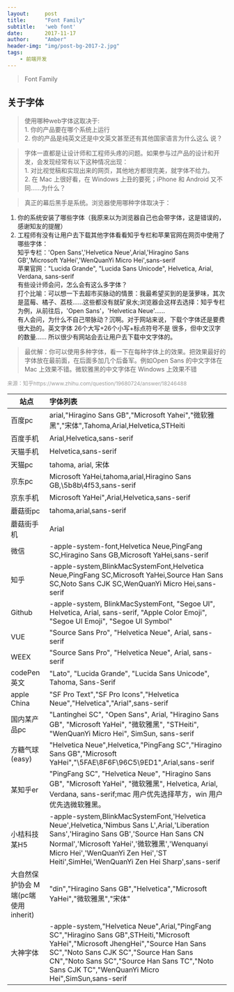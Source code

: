 ```yaml
---
layout:     post
title:      "Font Family"
subtitle:   'web font'
date:       2017-11-17
author:     "Amber"
header-img: "img/post-bg-2017-2.jpg"
tags:
    - 前端开发
---
```

>Font Family
## 关于字体

>使用哪种web字体这取决于: <br> 1. 你的产品要在哪个系统上运行<br> 2. 你的产品是纯英文还是中文英文甚至还有其他国家语言为什么这么
说？

>字体一直都是让设计师和工程师头疼的问题。如果参与过产品的设计和开发，会发现经常有以下这种情况出现：<br> 1. 对比视觉稿和实现出来的网页，其他地方都很完美，就字体不给力。
<br> 2. 在 Mac 上很好看，在 Windows 上丑的要死；iPhone 和 Android 又不同……为什么？

>真正的幕后黑手是系统。浏览器使用哪种字体取决于：<br>
1. 你的系统安装了哪些字体（我原来以为浏览器自己也会带字体，这是错误的，感谢知友的提醒）<br> 
2. 工程师有没有让用户去下载其他字体看看知乎专栏和苹果官网在网页中使用了哪些字体：<br> 
知乎专栏：'Open Sans','Helvetica Neue',Arial,'Hiragino Sans GB','Microsoft YaHei','WenQuanYi Micro Hei',sans-serif<br> 
苹果官网："Lucida Grande", "Lucida Sans Unicode", Helvetica, Arial, Verdana, sans-serif<br> 
有些设计师会问，怎么会有这么多字体？<br> 
打个比喻：可以想一下去超市买脉动的情景：我最希望买到的是菠萝味，其次是蓝莓、橘子、荔枝……这些都没有就矿泉水;浏览器会这样去选择：知乎专栏为例，从前往后，'Open Sans'，'Helvetica Neue'……<br> 
有人会问，为什么不自己带脉动？沉啊。对于网站来说，下载个字体还是要费很大劲的。英文字体 26个大写+26个小写+标点符号不是
很多，但中文汉字的数量…… 所以很少有网站会去让用户去下载中文字体的。<br> 

>最优解：你可以使用多种字体，看一下在每种字体上的效果。把效果最好的字体放在最前面，在后面多加几个后备军。例如Open Sans 的中文字体在 Mac 上效果不错。微软雅黑的中文字体在 Windows 上效果不错<br>

<a style="color:#999;font-size:12px;">
        来源：知乎https://www.zhihu.com/question/19680724/answer/18246488</a>        



| 站点| 字体列表
| ------------- |:-------------
| 百度pc|arial,"Hiragino Sans GB","Microsoft Yahei","微软雅黑","宋体",Tahoma,Arial,Helvetica,STHeiti
| 百度手机|Arial,Helvetica,sans-serif
| 天猫手机|Helvetica,sans-serif
| 天猫pc|tahoma, arial, 宋体      
|京东pc|Microsoft YaHei,tahoma,arial,Hiragino Sans GB,\5b8b\4f53,sans-serif
|京东手机|Microsoft YaHei",Arial,Helvetica,sans-serif
|蘑菇街pc|tahoma,arial,sans-serif
|蘑菇街手机|Arial
|微信|-apple-system-font,Helvetica Neue,PingFang SC,Hiragino Sans GB,Microsoft YaHei,sans-serif
|知乎|-apple-system,BlinkMacSystemFont,Helvetica Neue,PingFang SC,Microsoft YaHei,Source Han Sans SC,Noto Sans CJK SC,WenQuanYi Micro Hei,sans-serif
|Github|-apple-system, BlinkMacSystemFont, "Segoe UI", Helvetica, Arial, sans-serif, "Apple Color Emoji", "Segoe UI Emoji", "Segoe UI Symbol" 
|VUE|"Source Sans Pro", "Helvetica Neue", Arial, sans-serif
|WEEX|"Source Sans Pro", "Helvetica Neue", Arial, sans-serif
|codePen 英文|"Lato", "Lucida Grande", "Lucida Sans Unicode", Tahoma, Sans-Serif
|apple China|"SF Pro Text","SF Pro Icons","Helvetica Neue","Helvetica","Arial",sans-serif
|国内某产品pc|"Lantinghei SC", "Open Sans", Arial, "Hiragino Sans GB", "Microsoft YaHei", "微软雅黑", "STHeiti", "WenQuanYi Micro Hei", SimSun, sans-serif
|方糖气球(easy)|"Helvetica Neue",Helvetica,"PingFang SC","Hiragino Sans GB","Microsoft YaHei","\5FAE\8F6F\96C5\9ED1",Arial,sans-serif
|某知乎er|"PingFang SC", "Helvetica Neue", "Hiragino Sans GB", "Microsoft YaHei", "微软雅黑", Helvetica, Arial, Verdana, sans-serif;mac 用户优先选择苹方，win 用户优先选微软雅黑。
|小桔科技某H5|-apple-system,BlinkMacSystemFont,'Helvetica Neue',Helvetica,'Nimbus Sans L',Arial,'Liberation Sans','Hiragino Sans GB','Source Han Sans CN Normal','Microsoft YaHei','微软雅黑','Wenquanyi Micro Hei','WenQuanYi Zen Hei','ST Heiti',SimHei,'WenQuanYi Zen Hei Sharp',sans-serif
|大自然保护协会 M端(pc端使用inherit)|"din","Hiragino Sans GB","Helvetica","Microsoft YaHei","微软雅黑","宋体"
|大神字体|-apple-system,"Helvetica Neue",Arial,"PingFang SC","Hiragino Sans GB",STHeiti,"Microsoft YaHei","Microsoft JhengHei","Source Han Sans SC","Noto Sans CJK SC","Source Han Sans CN","Noto Sans SC","Source Han Sans TC","Noto Sans CJK TC","WenQuanYi Micro Hei",SimSun,sans-serif